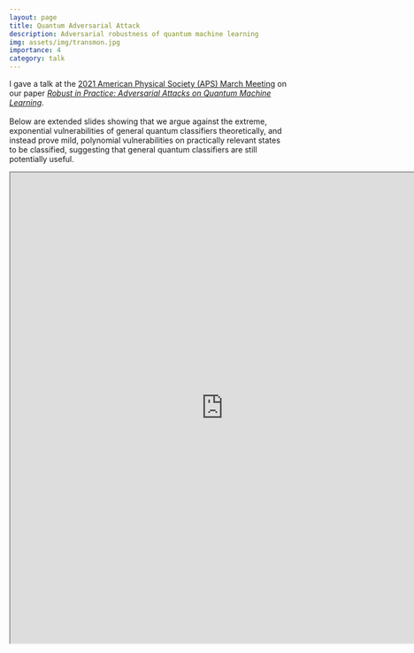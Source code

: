 ```yaml
---
layout: page
title: Quantum Adversarial Attack
description: Adversarial robustness of quantum machine learning
img: assets/img/transmon.jpg
importance: 4
category: talk
---
```


I gave a talk at the <a href="https://meetings.aps.org/Meeting/MAR21/Session/S32.13">2021 American Physical Society (APS) March Meeting</a> on our paper <a href="https://arxiv.org/pdf/2010.08544.pdf">*Robust in Practice: Adversarial Attacks on Quantum Machine Learning*</a>. 
<br>
<br>
Below are extended slides showing that we argue against the extreme, exponential vulnerabilities of general quantum classifiers theoretically, and instead prove mild, polynomial vulnerabilities on practically relevant states to be classified, suggesting that general quantum classifiers are still potentially useful.

<iframe src="https://drive.google.com/file/d/1MJyDh6tStUL-a47kqqWpFnf_bFC2H6Ro/preview" width="770" height="850" allow="autoplay"></iframe>

